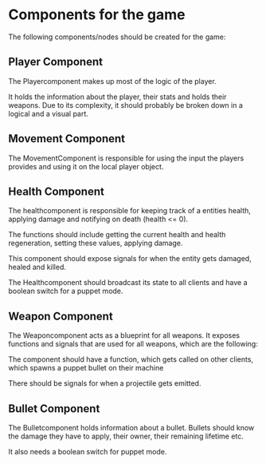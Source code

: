 # Components for the game

The following components/nodes should be created for the game:

## Player Component
The Playercomponent makes up most of the logic of the player.

It holds the information about the player, their stats and holds their weapons. Due to its complexity, it should probably be broken down in a logical and a visual part.

## Movement Component
The MovementComponent is responsible for using the input the players provides and using it on the local player object.

## Health Component
The healthcomponent is responsible for keeping track of a entities health, applying damage and notifying on death (health <= 0).

The functions should include getting the current health and health regeneration, setting these values, applying damage.

This component should expose signals for when the entity gets damaged, healed and killed.

The Healthcomponent should broadcast its state to all clients and have a boolean switch for a puppet mode.

## Weapon Component
The Weaponcomponent acts as a blueprint for all weapons. It exposes functions and signals that are used for all weapons, which are the following:

The component should have a function, which gets called on other clients, which spawns a puppet bullet on their machine

There should be signals for when a projectile gets emitted.

## Bullet Component
The Bulletcomponent holds information about a bullet. Bullets should know the damage they have to apply, their owner, their remaining lifetime etc.

It also needs a boolean switch for puppet mode.
